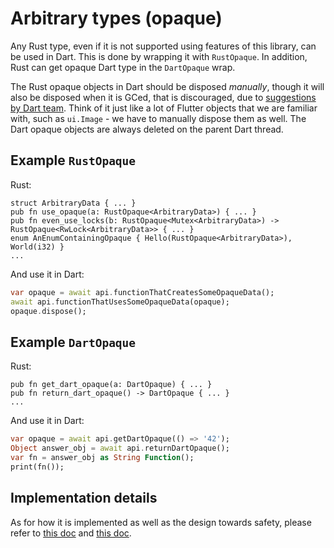 # Arbitrary types (opaque)

Any Rust type, even if it is not supported using features of this library, can be used in Dart. This is done by wrapping it with `RustOpaque`. In addition, Rust can get opaque Dart type in the `DartOpaque` wrap.

The Rust opaque objects in Dart should be disposed *manually*, though it will also be disposed when it is GCed, that is discouraged, due to [suggestions by Dart team](https://github.com/fzyzcjy/flutter_rust_bridge/issues/775#issuecomment-1274635037). Think of it just like a lot of Flutter objects that we are familiar with, such as `ui.Image` - we have to manually dispose them as well. The Dart opaque objects are always deleted on the parent Dart thread.

## Example `RustOpaque` 

Rust:

```rust,noplayground
struct ArbitraryData { ... }
pub fn use_opaque(a: RustOpaque<ArbitraryData>) { ... }
pub fn even_use_locks(b: RustOpaque<Mutex<ArbitraryData>) -> RustOpaque<RwLock<ArbitraryData>> { ... }
enum AnEnumContainingOpaque { Hello(RustOpaque<ArbitraryData>), World(i32) }
...
```

And use it in Dart:

```dart
var opaque = await api.functionThatCreatesSomeOpaqueData();
await api.functionThatUsesSomeOpaqueData(opaque);
opaque.dispose();
```

## Example `DartOpaque` 

Rust:

```rust,noplayground
pub fn get_dart_opaque(a: DartOpaque) { ... }
pub fn return_dart_opaque() -> DartOpaque { ... }
...
```

And use it in Dart:

```dart
var opaque = await api.getDartOpaque(() => '42');
Object answer_obj = await api.returnDartOpaque();
var fn = answer_obj as String Function();
print(fn());
```

## Implementation details

As for how it is implemented as well as the design towards safety, please refer to [this doc](../contributing/rust_opaque_type_safety.md) and [this doc](../contributing/dart_opaque_type_safety.md).